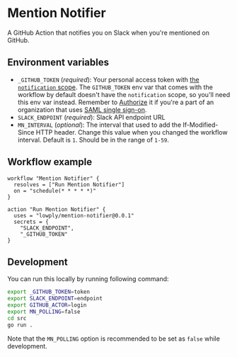 # Mention Notifier

A GitHub Action that notifies you on Slack when you're mentioned on GitHub.

## Environment variables

- `_GITHUB_TOKEN` (*required*): Your personal access token with [the `notification` scope](https://help.github.com/en/articles/creating-a-personal-access-token-for-the-command-line). The `GITHUB_TOKEN` env var that comes with the workflow by default doesn't have the `notification` scope, so you'll need this env var instead. Remember to [Authorize](https://help.github.com/en/articles/authorizing-a-personal-access-token-for-use-with-a-saml-single-sign-on-organization) it if you're a part of an organization that uses [SAML single sign-on](https://help.github.com/en/articles/about-authentication-with-saml-single-sign-on).
- `SLACK_ENDPOINT` (*required*): Slack API endpoint URL
- `MN_INTERVAL` (*optional*): The interval that used to add the If-Modified-Since HTTP header. Change this value when you changed the workflow interval. Default is `1`. Should be in the range of `1-59`.

## Workflow example

```
workflow "Mention Notifier" {
  resolves = ["Run Mention Notifier"]
  on = "schedule(* * * * *)"
}

action "Run Mention Notifier" {
  uses = "lowply/mention-notifier@0.0.1"
  secrets = {
    "SLACK_ENDPOINT",
    "_GITHUB_TOKEN"
}
```

## Development

You can run this locally by running following command:

```bash
export _GITHUB_TOKEN=token
export SLACK_ENDPOINT=endpoint
export GITHUB_ACTOR=login
export MN_POLLING=false
cd src
go run .
```

Note that the `MN_POLLING` option is recommended to be set as `false` while development.
